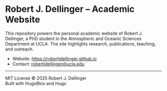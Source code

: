 # Robert J. Dellinger – Academic Website

This repository powers the personal academic website of Robert J. Dellinger, a PhD student in the Atmospheric and Oceanic Sciences Department at UCLA. The site highlights research, publications, teaching, and outreach.

- Website: https://robertjdellinger.github.io
- Contact: robertjdellinger@ucla.edu

---

MIT License © 2025 Robert J. Dellinger  
Built with HugoBlox and Hugo
